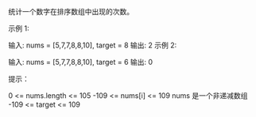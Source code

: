 统计一个数字在排序数组中出现的次数。

示例 1:

输入: nums = [5,7,7,8,8,10], target = 8
输出: 2
示例 2:

输入: nums = [5,7,7,8,8,10], target = 6
输出: 0

提示：

0 <= nums.length <= 105
-109 <= nums[i] <= 109
nums 是一个非递减数组
-109 <= target <= 109

